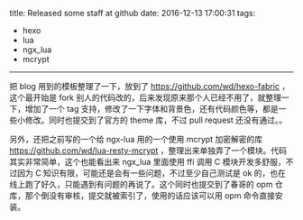 title: Released some staff at github
date: 2016-12-13 17:00:31
tags:
 - hexo
 - lua
 - ngx_lua
 - mcrypt
---
把 blog 用到的模板整理了一下，放到了 https://github.com/wd/hexo-fabric ，这个最开始是 fork 别人的代码改的，后来发现原来那个人已经不用了，就整理一下，增加了一个 tag 支持，修改了一下字体和背景色，还有代码颜色等，都是一些小修改。同时也提交到了官方的 theme 库，不过 pull request 还没有通过。。

另外，还把之前写的一个给 ngx-lua 用的一个使用 mcrypt 加密解密的库 https://github.com/wd/lua-resty-mcrypt ，整理出来单独弄了一个模块。代码其实非常简单，这个也能看出来 ngx_lua 里面使用 ffi 调用 C 模块开发多舒服，不过因为 C 知识有限，可能还是会有一些问题，不过至少自己测试是 ok 的，也在线上跑了好久，只能遇到有问题的再说了。这个同时也提交到了春哥的 opm 仓库，那个倒没有审核，提交就被索引了，使用的话应该可以用 opm 命令直接安装。
